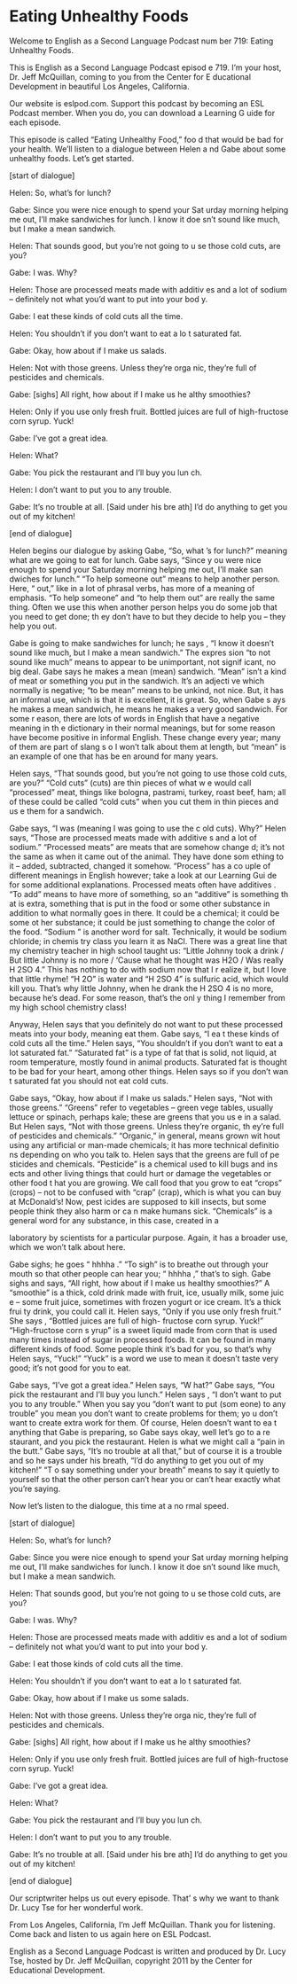 # Eating Unhealthy Foods

Welcome to English as a Second Language Podcast num ber 719: Eating Unhealthy Foods. 

This is English as a Second Language Podcast episod e 719.  I’m your host, Dr. Jeff McQuillan, coming to you from the Center for E ducational Development in beautiful Los Angeles, California. 

Our website is eslpod.com.  Support this podcast by  becoming an ESL Podcast member.  When you do, you can download a Learning G uide for each episode. 

This episode is called “Eating Unhealthy Food,” foo d that would be bad for your health.  We’ll listen to a dialogue between Helen a nd Gabe about some unhealthy foods.  Let’s get started. 

[start of dialogue] 

Helen:  So, what’s for lunch? 

Gabe:  Since you were nice enough to spend your Sat urday morning helping me out, I’ll make sandwiches for lunch.  I know it doe sn’t sound like much, but I make a mean sandwich. 

Helen:  That sounds good, but you’re not going to u se those cold cuts, are you? 

Gabe:  I was.  Why? 

Helen:  Those are processed meats made with additiv es and a lot of sodium – definitely not what you’d want to put into your bod y. 

Gabe:  I eat these kinds of cold cuts all the time.  

Helen:  You shouldn’t if you don’t want to eat a lo t saturated fat. 

Gabe:  Okay, how about if I make us salads. 

Helen:  Not with those greens.  Unless they’re orga nic, they’re full of pesticides and chemicals.   

Gabe:  [sighs] All right, how about if I make us he althy smoothies?   

Helen:  Only if you use only fresh fruit.  Bottled juices are full of high-fructose corn syrup.  Yuck! 

Gabe:  I’ve got a great idea. 

Helen:  What? 

Gabe:  You pick the restaurant and I’ll buy you lun ch. 

Helen:  I don’t want to put you to any trouble. 

Gabe:  It’s no trouble at all.  [Said under his bre ath]  I’d do anything to get you out of my kitchen! 

[end of dialogue] 

Helen begins our dialogue by asking Gabe, “So, what ’s for lunch?” meaning what are we going to eat for lunch.  Gabe says, “Since y ou were nice enough to spend your Saturday morning helping me out, I’ll make san dwiches for lunch.”  “To help someone out” means to help another person.  Here, “ out,” like in a lot of phrasal verbs, has more of a meaning of emphasis.  “To help  someone” and “to help them out” are really the same thing.  Often we use this when another person helps you do some job that you need to get done; th ey don’t have to but they decide to help you – they help you out.   

Gabe is going to make sandwiches for lunch; he says , “I know it doesn’t sound like much, but I make a mean sandwich.”  The expres sion “to not sound like much” means to appear to be unimportant, not signif icant, no big deal.  Gabe says he makes a mean (mean) sandwich.  “Mean” isn’t  a kind of meat or something you put in the sandwich.  It’s an adjecti ve which normally is negative; “to be mean” means to be unkind, not nice.  But, it  has an informal use, which is that it is excellent, it is great.  So, when Gabe s ays he makes a mean sandwich, he means he makes a very good sandwich.  For some r eason, there are lots of words in English that have a negative meaning in th e dictionary in their normal meanings, but for some reason have become positive in informal English.  These change every year; many of them are part of slang s o I won’t talk about them at length, but “mean” is an example of one that has be en around for many years. 

Helen says, “That sounds good, but you’re not going  to use those cold cuts, are you?”  “Cold cuts” (cuts) are thin pieces of what w e would call “processed” meat, things like bologna, pastrami, turkey, roast beef, ham; all of these could be called “cold cuts” when you cut them in thin pieces and us e them for a sandwich.  

 Gabe says, “I was (meaning I was going to use the c old cuts).  Why?”  Helen says, “Those are processed meats made with additive s and a lot of sodium.” “Processed meats” are meats that are somehow change d; it’s not the same as when it came out of the animal.  They have done som ething to it – added, subtracted, changed it somehow.  “Process” has a co uple of different meanings in English however; take a look at our Learning Gui de for some additional explanations.  Processed meats often have additives .  “To add” means to have more of something, so an “additive” is something th at is extra, something that is put in the food or some other substance in addition  to what normally goes in there.  It could be a chemical; it could be some ot her substance; it could be just something to change the color of the food.  “Sodium ” is another word for salt. Technically, it would be sodium chloride; in chemis try class you learn it as NaCl. There was a great line that my chemistry teacher in  high school taught us: “Little Johnny took a drink / But little Johnny is no more / ‘Cause what he thought was H2O / Was really H 2SO 4.”  This has nothing to do with sodium now that I r ealize it, but I love that little rhyme!  “H 2O” is water and “H 2SO 4” is sulfuric acid, which would kill you.  That’s why little Johnny, when he drank the H 2SO 4 is no more, because he’s dead.  For some reason, that’s the onl y thing I remember from my high school chemistry class! 

Anyway, Helen says that you definitely do not want to put these processed meats into your body, meaning eat them.  Gabe says, “I ea t these kinds of cold cuts all the time.”  Helen says, “You shouldn’t if you don’t  want to eat a lot saturated fat.” “Saturated fat” is a type of fat that is solid, not  liquid, at room temperature, mostly found in animal products.  Saturated fat is thought  to be bad for your heart, among other things.  Helen says so if you don’t wan t saturated fat you should not eat cold cuts. 

Gabe says, “Okay, how about if I make us salads.”  Helen says, “Not with those greens.”  “Greens” refer to vegetables – green vege tables, usually lettuce or spinach, perhaps kale; these are greens that you us e in a salad.  But Helen says, “Not with those greens.  Unless they’re organic, th ey’re full of pesticides and chemicals.”  “Organic,” in general, means grown wit hout using any artificial or man-made chemicals; it has more technical definitio ns depending on who you talk to.  Helen says that the greens are full of pe sticides and chemicals. “Pesticide” is a chemical used to kill bugs and ins ects and other living things that could hurt or damage the vegetables or other food t hat you are growing.  We call food that you grow to eat “crops” (crops) – not to be confused with “crap” (crap), which is what you can buy at McDonald’s!  Now, pest icides are supposed to kill insects, but some people think they also harm or ca n make humans sick. “Chemicals” is a general word for any substance, in  this case, created in a  

laboratory by scientists for a particular purpose.  Again, it has a broader use, which we won’t talk about here. 

Gabe sighs; he goes “ hhhha .”  “To sigh” is to breathe out through your mouth so that other people can hear you; “ hhhha ,” that’s to sigh.  Gabe sighs and says, “All right, how about if I make us healthy smoothies?”  A “smoothie” is a thick, cold drink made with fruit, ice, usually milk, some juic e – some fruit juice, sometimes with frozen yogurt or ice cream.  It’s a thick frui ty drink, you could call it.  Helen says, “Only if you use only fresh fruit.”  She says , “Bottled juices are full of high- fructose corn syrup.  Yuck!”  “High-fructose corn s yrup” is a sweet liquid made from corn that is used many times instead of sugar in processed foods.  It can be found in many different kinds of food.  Some people  think it’s bad for you, so that’s why Helen says, “Yuck!”  “Yuck” is a word we  use to mean it doesn’t taste very good; it’s not good for you to eat. 

Gabe says, “I’ve got a great idea.”  Helen says, “W hat?”  Gabe says, “You pick the restaurant and I’ll buy you lunch.”  Helen says , “I don’t want to put you to any trouble.”  When you say you “don’t want to put (som eone) to any trouble” you mean you don’t want to create problems for them; yo u don’t want to create extra work for them.  Of course, Helen doesn’t want to ea t anything that Gabe is preparing, so Gabe says okay, well let’s go to a re staurant, and you pick the restaurant.  Helen is what we might call a “pain in  the butt.”  Gabe says, “It’s no trouble at all that,” but of course it is a trouble  and so he says under his breath, “I’d do anything to get you out of my kitchen!”  “T o say something under your breath” means to say it quietly to yourself so that  the other person can’t hear you or can’t hear exactly what you’re saying. 

Now let’s listen to the dialogue, this time at a no rmal speed. 

[start of dialogue] 

Helen:  So, what’s for lunch? 

Gabe:  Since you were nice enough to spend your Sat urday morning helping me out, I’ll make sandwiches for lunch.  I know it doe sn’t sound like much, but I make a mean sandwich. 

Helen:  That sounds good, but you’re not going to u se those cold cuts, are you? 

Gabe:  I was.  Why? 

Helen:  Those are processed meats made with additiv es and a lot of sodium – definitely not what you’d want to put into your bod y. 

Gabe:  I eat those kinds of cold cuts all the time.  

Helen:  You shouldn’t if you don’t want to eat a lo t saturated fat. 

Gabe:  Okay, how about if I make us some salads. 

Helen:  Not with those greens.  Unless they’re orga nic, they’re full of pesticides and chemicals.   

Gabe:  [sighs] All right, how about if I make us he althy smoothies?   

Helen:  Only if you use only fresh fruit.  Bottled juices are full of high-fructose corn syrup.  Yuck! 

Gabe:  I’ve got a great idea. 

Helen:  What? 

Gabe:  You pick the restaurant and I’ll buy you lun ch. 

Helen:  I don’t want to put you to any trouble. 

Gabe:  It’s no trouble at all.  [Said under his bre ath]  I’d do anything to get you out of my kitchen! 

[end of dialogue] 

Our scriptwriter helps us out every episode.  That’ s why we want to thank Dr. Lucy Tse for her wonderful work.   

From Los Angeles, California, I’m Jeff McQuillan.  Thank you for listening.  Come back and listen to us again here on ESL Podcast. 

English as a Second Language Podcast is written and  produced by Dr. Lucy Tse, hosted by Dr. Jeff McQuillan, copyright 2011 by the  Center for Educational Development.

